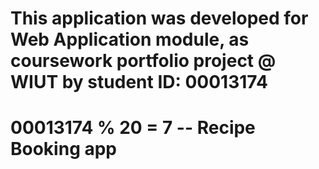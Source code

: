 # This application was developed for Web Application module, as coursework portfolio project @ WIUT by student ID: 00013174

# 00013174 % 20 = 7 -- Recipe Booking app
